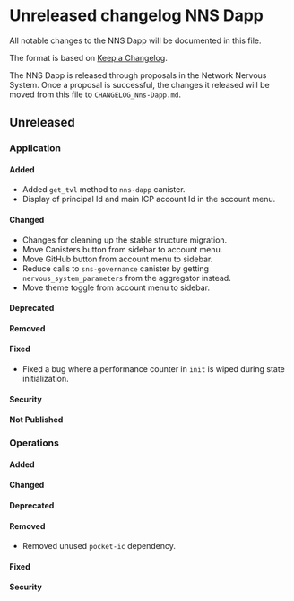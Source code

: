 # Unreleased changelog NNS Dapp

All notable changes to the NNS Dapp will be documented in this file.

The format is based on [Keep a Changelog](https://keepachangelog.com/en/1.0.0/).

The NNS Dapp is released through proposals in the Network Nervous System. Once a
proposal is successful, the changes it released will be moved from this file to
`CHANGELOG_Nns-Dapp.md`.

## Unreleased

### Application

#### Added

- Added `get_tvl` method to `nns-dapp` canister.
- Display of principal Id and main ICP account Id in the account menu.

#### Changed

- Changes for cleaning up the stable structure migration.
- Move Canisters button from sidebar to account menu.
- Move GitHub button from account menu to sidebar.
- Reduce calls to `sns-governance` canister by getting `nervous_system_parameters` from the aggregator instead.
- Move theme toggle from account menu to sidebar.

#### Deprecated

#### Removed

#### Fixed

- Fixed a bug where a performance counter in `init` is wiped during state initialization.

#### Security

#### Not Published

### Operations

#### Added

#### Changed

#### Deprecated

#### Removed

- Removed unused `pocket-ic` dependency.

#### Fixed

#### Security
